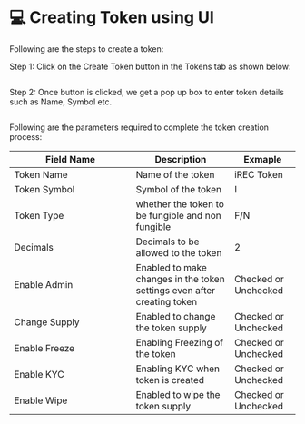 # 💻 Creating Token using UI

Following are the steps to create a token:

Step 1: Click on the Create Token button in the Tokens tab as shown below:

<figure><img src="../../.gitbook/assets/token_create_1.png" alt=""><figcaption></figcaption></figure>

Step 2: Once button is clicked, we get a pop up box to enter token details such as Name, Symbol etc.

<figure><img src="../../.gitbook/assets/token_create_2.png" alt=""><figcaption></figcaption></figure>

Following are the parameters required to complete the token creation process:

<table><thead><tr><th width="198.66666666666666">Field Name</th><th>Description</th><th>Exmaple</th></tr></thead><tbody><tr><td>Token Name</td><td>Name of the token</td><td>iREC Token</td></tr><tr><td>Token Symbol</td><td>Symbol of the token</td><td>I</td></tr><tr><td>Token Type</td><td>whether the token to be fungible and non fungible</td><td>F/N</td></tr><tr><td>Decimals</td><td>Decimals to be allowed to the token</td><td>2</td></tr><tr><td>Enable Admin</td><td>Enabled to make changes in the token settings even after creating token</td><td>Checked or Unchecked</td></tr><tr><td>Change Supply</td><td>Enabled to change the token supply</td><td>Checked or Unchecked</td></tr><tr><td>Enable Freeze</td><td>Enabling Freezing of the token</td><td>Checked or Unchecked</td></tr><tr><td>Enable KYC</td><td>Enabling KYC when token is created</td><td>Checked or Unchecked</td></tr><tr><td>Enable Wipe</td><td>Enabled to wipe the token supply</td><td>Checked or Unchecked</td></tr></tbody></table>
